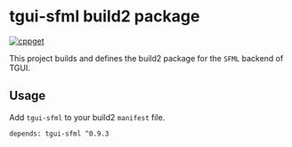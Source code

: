# tgui-sfml build2 package

[![cppget](https://img.shields.io/website/https/cppget.org/tgui-sfml.svg?down_message=offline&label=cppget.org&up_color=blue&up_message=online)](https://cppget.org/tgui-sfml)

This project builds and defines the build2 package for the `SFML` backend of TGUI.

## Usage

Add `tgui-sfml` to your build2 `manifest` file.

```
depends: tgui-sfml ^0.9.3
```
